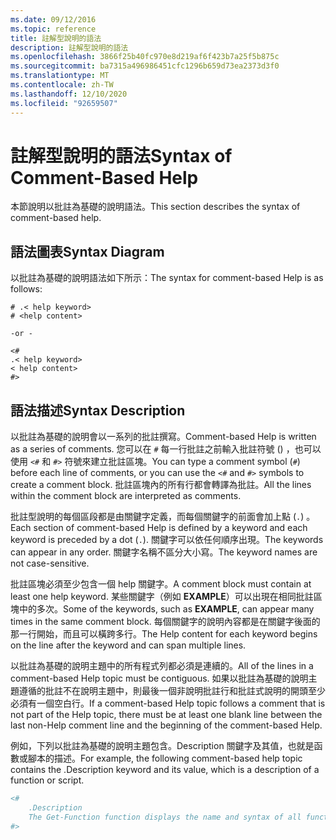 ```yaml
---
ms.date: 09/12/2016
ms.topic: reference
title: 註解型說明的語法
description: 註解型說明的語法
ms.openlocfilehash: 3866f25b40fc970e8d219af6f423b7a25f5b875c
ms.sourcegitcommit: ba7315a496986451cfc1296b659d73ea2373d3f0
ms.translationtype: MT
ms.contentlocale: zh-TW
ms.lasthandoff: 12/10/2020
ms.locfileid: "92659507"
---
```

# <a name="syntax-of-comment-based-help"></a><span data-ttu-id="f6b7d-103">註解型說明的語法</span><span class="sxs-lookup"><span data-stu-id="f6b7d-103">Syntax of Comment-Based Help</span></span>

<span data-ttu-id="f6b7d-104">本節說明以批註為基礎的說明語法。</span><span class="sxs-lookup"><span data-stu-id="f6b7d-104">This section describes the syntax of comment-based help.</span></span>

## <a name="syntax-diagram"></a><span data-ttu-id="f6b7d-105">語法圖表</span><span class="sxs-lookup"><span data-stu-id="f6b7d-105">Syntax Diagram</span></span>

 <span data-ttu-id="f6b7d-106">以批註為基礎的說明語法如下所示：</span><span class="sxs-lookup"><span data-stu-id="f6b7d-106">The syntax for comment-based Help is as follows:</span></span>

```
# .< help keyword>
# <help content>

-or -

<#
.< help keyword>
< help content>
#>
```

## <a name="syntax-description"></a><span data-ttu-id="f6b7d-107">語法描述</span><span class="sxs-lookup"><span data-stu-id="f6b7d-107">Syntax Description</span></span>

 <span data-ttu-id="f6b7d-108">以批註為基礎的說明會以一系列的批註撰寫。</span><span class="sxs-lookup"><span data-stu-id="f6b7d-108">Comment-based Help is written as a series of comments.</span></span> <span data-ttu-id="f6b7d-109">您可以在 `#` 每一行批註之前輸入批註符號 () ，也可以使用 `<#` 和 `#>` 符號來建立批註區塊。</span><span class="sxs-lookup"><span data-stu-id="f6b7d-109">You can type a comment symbol (`#`) before each line of comments, or you can use the `<#` and `#>` symbols to create a comment block.</span></span> <span data-ttu-id="f6b7d-110">批註區塊內的所有行都會轉譯為批註。</span><span class="sxs-lookup"><span data-stu-id="f6b7d-110">All the lines within the comment block are interpreted as comments.</span></span>

 <span data-ttu-id="f6b7d-111">批註型說明的每個區段都是由關鍵字定義，而每個關鍵字的前面會加上點 (`.`) 。</span><span class="sxs-lookup"><span data-stu-id="f6b7d-111">Each section of comment-based Help is defined by a keyword and each keyword is preceded by a dot (`.`).</span></span> <span data-ttu-id="f6b7d-112">關鍵字可以依任何順序出現。</span><span class="sxs-lookup"><span data-stu-id="f6b7d-112">The keywords can appear in any order.</span></span> <span data-ttu-id="f6b7d-113">關鍵字名稱不區分大小寫。</span><span class="sxs-lookup"><span data-stu-id="f6b7d-113">The keyword names are not case-sensitive.</span></span>

 <span data-ttu-id="f6b7d-114">批註區塊必須至少包含一個 help 關鍵字。</span><span class="sxs-lookup"><span data-stu-id="f6b7d-114">A comment block must contain at least one help keyword.</span></span> <span data-ttu-id="f6b7d-115">某些關鍵字（例如 **EXAMPLE**）可以出現在相同批註區塊中的多次。</span><span class="sxs-lookup"><span data-stu-id="f6b7d-115">Some of the keywords, such as **EXAMPLE**, can appear many times in the same comment block.</span></span> <span data-ttu-id="f6b7d-116">每個關鍵字的說明內容都是在關鍵字後面的那一行開始，而且可以橫跨多行。</span><span class="sxs-lookup"><span data-stu-id="f6b7d-116">The Help content for each keyword begins on the line after the keyword and can span multiple lines.</span></span>

 <span data-ttu-id="f6b7d-117">以批註為基礎的說明主題中的所有程式列都必須是連續的。</span><span class="sxs-lookup"><span data-stu-id="f6b7d-117">All of the lines in a comment-based Help topic must be contiguous.</span></span> <span data-ttu-id="f6b7d-118">如果以批註為基礎的說明主題遵循的批註不在說明主題中，則最後一個非說明批註行和批註式說明的開頭至少必須有一個空白行。</span><span class="sxs-lookup"><span data-stu-id="f6b7d-118">If a comment-based Help topic follows a comment that is not part of the Help topic, there must be at least one blank line between the last non-Help comment line and the beginning of the comment-based Help.</span></span>

 <span data-ttu-id="f6b7d-119">例如，下列以批註為基礎的說明主題包含。Description 關鍵字及其值，也就是函數或腳本的描述。</span><span class="sxs-lookup"><span data-stu-id="f6b7d-119">For example, the following comment-based help topic contains the .Description keyword and its value, which is a description of a function or script.</span></span>

```powershell
<#
    .Description
    The Get-Function function displays the name and syntax of all functions in the session.
#>
```
